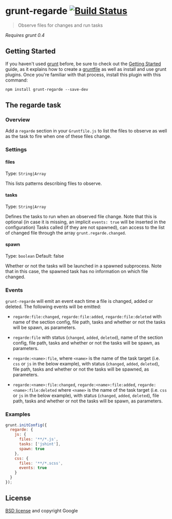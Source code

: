 # grunt-regarde [![Build Status](https://secure.travis-ci.org/yeoman/grunt-regarde.png?branch=master)](http://travis-ci.org/yeoman/grunt-regarde)

> Observe files for changes and run tasks

*Requires grunt 0.4*


## Getting Started

If you haven't used [grunt][] before, be sure to check out the [Getting Started][] guide, as it explains how to create a [gruntfile][Getting Started] as well as install and use grunt plugins. Once you're familiar with that process, install this plugin with this command:

```shell
npm install grunt-regarde --save-dev
```

[grunt]: http://gruntjs.com
[Getting Started]: https://github.com/gruntjs/grunt/wiki/Getting-started


## The regarde task

### Overview

Add a `regarde` section in your `Gruntfile.js` to list the files to observe as well as the task to fire when one of these files change.

### Settings

#### files

Type: `String|Array`

This lists patterns describing files to observe.

#### tasks

Type: `String|Array`

Defines the tasks to run when an observed file change. Note that this is optional (in case it is missing, an implicit `events: true` will be inserted in the configuration)
Tasks called (if they are not spawned), can access to the list of changed file through the array `grunt.regarde.changed`.

#### spawn

Type: `boolean`
Default: false

Whether or not the tasks will be launched in a spawned subprocess. Note that in this case, the spawned task has no information on which file changed.

### Events

`grunt-regarde` will emit an event each time a file is changed, added or deleted.
The following events will be emitted:

- `regarde:file:changed`, `regarde:file:added`, `regarde:file:deleted` with name of the section config, file path, tasks and whether or not the tasks will be spawn, as parameters.

- `regarde:file` with status (`changed`, `added`, `deleted`), name of the section config, file path, tasks and whether or not the tasks will be spawn, as parameters.

- `regarde:<name>:file`, where `<name>` is the name of the task target (i.e. `css` or `js` in the below example), with status (`changed`, `added`, `deleted`), file path, tasks and whether or not the tasks will be spawned, as parameters.

- `regarde:<name>:file:changed`, `regarde:<name>:file:added`, `regarde:<name>:file:deleted` where `<name>` is the name of the task target (i.e. `css` or `js` in the below example), with status (`changed`, `added`, `deleted`), file path, tasks and whether or not the tasks will be spawn, as parameters.


### Examples

```js
grunt.initConfig({
  regarde: {
    js: {
      files: '**/*.js',
      tasks: ['jshint'],
      spawn: true
    },
    css: {
      files: '**/*.scss',
      events: true
    }
  }
});
```

## License

[BSD license](http://opensource.org/licenses/bsd-license.php) and copyright Google
